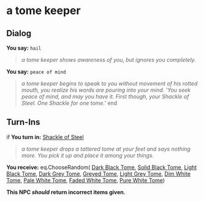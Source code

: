 # a tome keeper

## Dialog

**You say:** `hail`



>*a tome keeper shows awareness of you, but ignores you completely.*

**You say:** `peace of mind`



>*a tome keeper begins to speak to you without movement of his rotted mouth, you realize his words are pouring into your mind. 'You seek peace of mind, and may you have it. First though, your Shackle of Steel. One Shackle for one tome.'*
end

## Turn-Ins



if **You turn in:** [Shackle of Steel](/item/4196)


>*a tome keeper drops a tattered tome at your feet and says nothing more. You pick it up and place it among your things.*


 **You receive:** eq.ChooseRandom( [Dark Black Tome](/item/18359), [Solid Black Tome](/item/18462), [Light Black Tome](/item/18463), [Dark Grey Tome](/item/18464), [Greyed Tome](/item/18465), [Light Grey Tome](/item/18466), [Dim White Tome](/item/18467), [Pale White Tome](/item/18468), [Faded White Tome](/item/18469), [Pure White Tome](/item/18470)) 

**This NPC *should* return incorrect items given.**






